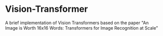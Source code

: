 # Vision-Transformer
A brief implementation of Vision Transformers based on the paper "An Image is Worth 16x16 Words: Transformers for Image Recognition at Scale"
